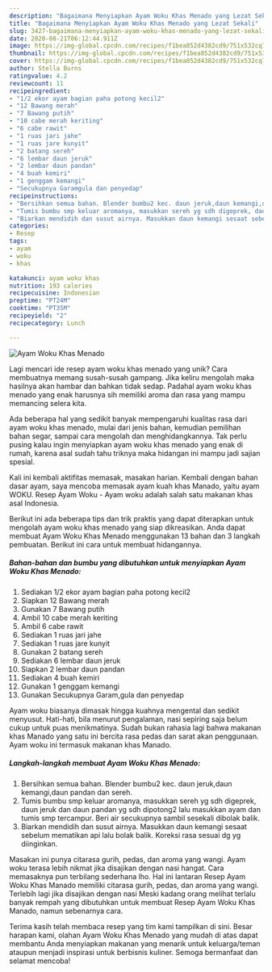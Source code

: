 ```yaml
---
description: "Bagaimana Menyiapkan Ayam Woku Khas Menado yang Lezat Sekali"
title: "Bagaimana Menyiapkan Ayam Woku Khas Menado yang Lezat Sekali"
slug: 3427-bagaimana-menyiapkan-ayam-woku-khas-menado-yang-lezat-sekali
date: 2020-08-21T06:12:44.911Z
image: https://img-global.cpcdn.com/recipes/f1bea852d4382cd9/751x532cq70/ayam-woku-khas-menado-foto-resep-utama.jpg
thumbnail: https://img-global.cpcdn.com/recipes/f1bea852d4382cd9/751x532cq70/ayam-woku-khas-menado-foto-resep-utama.jpg
cover: https://img-global.cpcdn.com/recipes/f1bea852d4382cd9/751x532cq70/ayam-woku-khas-menado-foto-resep-utama.jpg
author: Stella Burns
ratingvalue: 4.2
reviewcount: 11
recipeingredient:
- "1/2 ekor ayam bagian paha potong kecil2"
- "12 Bawang merah"
- "7 Bawang putih"
- "10 cabe merah keriting"
- "6 cabe rawit"
- "1 ruas jari jahe"
- "1 ruas jare kunyit"
- "2 batang sereh"
- "6 lembar daun jeruk"
- "2 lembar daun pandan"
- "4 buah kemiri"
- "1 genggam kemangi"
- "Secukupnya Garamgula dan penyedap"
recipeinstructions:
- "Bersihkan semua bahan. Blender bumbu2 kec. daun jeruk,daun kemangi,daun pandan dan sereh."
- "Tumis bumbu smp keluar aromanya, masukkan sereh yg sdh digeprek, daun jeruk dan daun pandan yg sdh dipotong2 lalu masukkan ayam dan tumis smp tercampur. Beri air secukupnya sambil sesekali dibolak balik."
- "Biarkan mendidih dan susut airnya. Masukkan daun kemangi sesaat sebelum mematikan api lalu bolak balik. Koreksi rasa sesuai dg yg diinginkan."
categories:
- Resep
tags:
- ayam
- woku
- khas

katakunci: ayam woku khas 
nutrition: 193 calories
recipecuisine: Indonesian
preptime: "PT24M"
cooktime: "PT35M"
recipeyield: "2"
recipecategory: Lunch

---
```



![Ayam Woku Khas Menado](https://img-global.cpcdn.com/recipes/f1bea852d4382cd9/751x532cq70/ayam-woku-khas-menado-foto-resep-utama.jpg)

Lagi mencari ide resep ayam woku khas menado yang unik? Cara membuatnya memang susah-susah gampang. Jika keliru mengolah maka hasilnya akan hambar dan bahkan tidak sedap. Padahal ayam woku khas menado yang enak harusnya sih memiliki aroma dan rasa yang mampu memancing selera kita.

Ada beberapa hal yang sedikit banyak mempengaruhi kualitas rasa dari ayam woku khas menado, mulai dari jenis bahan, kemudian pemilihan bahan segar, sampai cara mengolah dan menghidangkannya. Tak perlu pusing kalau ingin menyiapkan ayam woku khas menado yang enak di rumah, karena asal sudah tahu triknya maka hidangan ini mampu jadi sajian spesial.

Kali ini kembali aktifitas memasak, masakan harian. Kembali dengan bahan dasar ayam, saya mencoba memasak ayam kuah khas Manado, yaitu ayam WOKU. Resep Ayam Woku - Ayam woku adalah salah satu makanan khas asal Indonesia.


Berikut ini ada beberapa tips dan trik praktis yang dapat diterapkan untuk mengolah ayam woku khas menado yang siap dikreasikan. Anda dapat membuat Ayam Woku Khas Menado menggunakan 13 bahan dan 3 langkah pembuatan. Berikut ini cara untuk membuat hidangannya.

<!--inarticleads1-->

##### Bahan-bahan dan bumbu yang dibutuhkan untuk menyiapkan Ayam Woku Khas Menado:

1. Sediakan 1/2 ekor ayam bagian paha potong kecil2
1. Siapkan 12 Bawang merah
1. Gunakan 7 Bawang putih
1. Ambil 10 cabe merah keriting
1. Ambil 6 cabe rawit
1. Sediakan 1 ruas jari jahe
1. Sediakan 1 ruas jare kunyit
1. Gunakan 2 batang sereh
1. Sediakan 6 lembar daun jeruk
1. Siapkan 2 lembar daun pandan
1. Sediakan 4 buah kemiri
1. Gunakan 1 genggam kemangi
1. Gunakan Secukupnya Garam,gula dan penyedap


Ayam woku biasanya dimasak hingga kuahnya mengental dan sedikit menyusut. Hati-hati, bila menurut pengalaman, nasi sepiring saja belum cukup untuk puas menikmatinya. Sudah bukan rahasia lagi bahwa makanan khas Manado yang satu ini bercita rasa pedas dan sarat akan penggunaan. Ayam woku ini termasuk makanan khas Manado. 

<!--inarticleads2-->

##### Langkah-langkah membuat Ayam Woku Khas Menado:

1. Bersihkan semua bahan. Blender bumbu2 kec. daun jeruk,daun kemangi,daun pandan dan sereh.
1. Tumis bumbu smp keluar aromanya, masukkan sereh yg sdh digeprek, daun jeruk dan daun pandan yg sdh dipotong2 lalu masukkan ayam dan tumis smp tercampur. Beri air secukupnya sambil sesekali dibolak balik.
1. Biarkan mendidih dan susut airnya. Masukkan daun kemangi sesaat sebelum mematikan api lalu bolak balik. Koreksi rasa sesuai dg yg diinginkan.


Masakan ini punya citarasa gurih, pedas, dan aroma yang wangi. Ayam woku terasa lebih nikmat jika disajikan dengan nasi hangat. Cara memasaknya pun terbilang sederhana lho. Hal ini lantaran Resep Ayam Woku Khas Manado memiliki citarasa gurih, pedas, dan aroma yang wangi. Terlebih lagi jika disajikan dengan nasi Meski kadang orang melihat terlalu banyak rempah yang dibutuhkan untuk membuat Resep Ayam Woku Khas Manado, namun sebenarnya cara. 

Terima kasih telah membaca resep yang tim kami tampilkan di sini. Besar harapan kami, olahan Ayam Woku Khas Menado yang mudah di atas dapat membantu Anda menyiapkan makanan yang menarik untuk keluarga/teman ataupun menjadi inspirasi untuk berbisnis kuliner. Semoga bermanfaat dan selamat mencoba!
